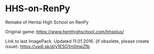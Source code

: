 # HHS-on-RenPy
Remake of Hentai High School on RenPy

Original game: https://www.henthighschool.com/hhsplus/

Link to last ImagePack. Updated 11.01.2016. (if obsolete, please create issue): https://yadi.sk/d/y1E5G1m0mpZfb
